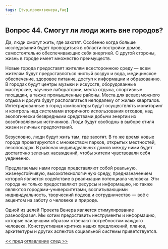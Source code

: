 ```yaml
---
tags: [tvp,проектвенера,faq]
---
```

## Вопрос 44. Смогут ли люди жить вне городов?

Да, люди смогут жить, где захотят. Особенно когда больше исследований будет проводиться в области постройки домов, самостоятельно обеспечивающих себя энергией. С другой стороны, жизнь в городе имеет множество преимуществ.

Новые города предоставят жителям всестороннюю среду — всем жителям будут предоставляться чистый воздух и вода, медицинское обеспечение, здоровое питание, доступ к информации и образованию. В городах будут центры музыки и искусств, оборудованные мастерские, научные лаборатории, места отдыха, спортивные площадки, а также промышленные районы. Места для всевозможного отдыха и досуга будут располагаться неподалеку от жилых кварталов. Интегрированные в город компьютеры будут осуществлять мониторинг и контроль над системами вторичного использования отходов, над экологически безвредными средствами добычи энергии из возобновляемых источников. Люди будут свободны в выборе стиля жизни и личных предпочтений.

Безусловно, люди будут жить там, где захотят. В то же время новые города проектируются с множеством парков, открытых местностей, лесопосадок. В районах индивидуальных домов между ними будет достаточно зеленых насаждений, чтобы жители чувствовали себя уединенно.

Предлагаемые нами города представляют собой реальную, жизнеустойчивую, высокотехнологичную среду, предназначением которой является содействие в реализации потенциала человека. Эти города не только предоставляют ресурсы и информацию, но также являются городами-университетами, воспитывающими индивидуальность, творческий подход и сотрудничество — всё с акцентом на заботу о человеке и природе.

Одной из целей Проекта Венера является стимулирование разнообразия. Мы хотим предоставить инструменты и информацию, которые наилучшим образом отвечают потребностям каждого человека. Конструктивная критика наших предложений, планов, архитектуры и других аспектов социальной системы приветствуется.

[<< пред](%D0%92%D0%BE%D0%BF%D1%80%D0%BE%D1%81%2043.%20%D0%A1%D1%83%D1%89%D0%B5%D1%81%D1%82%D0%B2%D1%83%D0%B5%D1%82%20%D0%BB%D0%B8,%20%D0%BF%D0%BE%20%D0%92%D0%B0%D1%88%D0%B5%D0%BC%D1%83%20%D0%BC%D0%BD%D0%B5%D0%BD%D0%B8%D1%8E,%20%D0%BE%D0%B1%D0%BB%D0%B0%D1%81%D1%82%D1%8C%20%D0%BD%D0%B0%D1%83%D0%BA%D0%B8,%20%D0%BA%D0%BE%D1%82%D0%BE%D1%80%D0%B0%D1%8F%20%D1%8F%D0%B2%D0%BB%D1%8F%D0%B5%D1%82%D1%81%D1%8F%20%D1%81%D0%B0%D0%BC%D0%BE%D0%B9%20%D0%BC%D0%BD%D0%BE%D0%B3%D0%BE%D0%BE%D0%B1%D0%B5%D1%89%D0%B0%D1%8E%D1%89%D0%B5%D0%B9%20%D1%81%20%D1%82%D0%BE%D1%87%D0%BA%D0%B8%20%D0%B7%D1%80%D0%B5%D0%BD%D0%B8%D1%8F%20%D1%82%D0%B5%D1%85%D0%BD%D0%BE%D0%BB%D0%BE%D0%B3%D0%B8%D1%87%D0%B5%D1%81%D0%BA%D0%BE%D0%B3%D0%BE%20%D1%80%D0%B0%D0%B7%D0%B2%D0%B8%D1%82%D0%B8%D1%8F.md) [оглавление](FAQ%20%D0%BF%D0%BE%20%D0%BF%D1%80%D0%BE%D0%B5%D0%BA%D1%82%D1%83%20%C2%AB%D0%92%D0%B5%D0%BD%D0%B5%D1%80%D0%B0%C2%BB.md) [след >>](%D0%92%D0%BE%D0%BF%D1%80%D0%BE%D1%81%2045.%20%D0%A7%D1%82%D0%BE%20%D0%B5%D1%81%D0%BB%D0%B8%20%D0%BA%D1%82%D0%BE-%D1%82%D0%BE%20%D0%B7%D0%B0%D1%85%D0%BE%D1%87%D0%B5%D1%82%20%D0%BF%D0%BE%D0%B5%D1%85%D0%B0%D1%82%D1%8C%20%D0%B2%20%D0%BE%D1%87%D0%B5%D0%BD%D1%8C%20%D1%83%D0%B4%D0%B0%D0%BB%D0%B5%D0%BD%D0%BD%D0%BE%D0%B5%20%D0%BE%D1%82%20%D0%B3%D0%BE%D1%80%D0%BE%D0%B4%D0%B0%20%D0%BC%D0%B5%D1%81%D1%82%D0%BE.md)